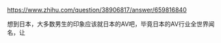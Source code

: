 <https://www.zhihu.com/question/38906817/answer/659816840>



想到日本，大多数男生的印象应该就日本的AV吧，毕竟日本的AV行业全世界闻名，让

